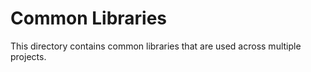 # Common Libraries

This directory contains common libraries that are used across multiple projects.

